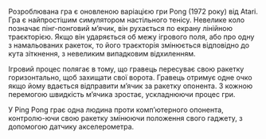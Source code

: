 Розроблювана гра є оновленою варіацією гри Pong (1972 року) від Atari. Гра є найпростішим симулятором настільного тенісу. Невелике коло позначає пінг-понговий м’ячик, він рухається по екрану лінійною траєкторією. Якщо він ударяється об межу ігрового поля, або про одну з намальованих ракеток, то його траєкторія змінюється відповідно до кута зіткнення, з невеликим випадковим відхиленням.

Ігровий процес полягає в тому, що гравець пересуває свою ракетку горизонтально, щоб захищати свої ворота. Гравець отримує одне очко якщо йому вдається відправити м’ячик за ракетку опонента. З кожною перемогою швидкість м’ячика зростає, ускладнюючи процес гри.

У Ping Pong грає одна людина проти комп’ютерного опонента, контролю-ючи свою ракетку змінюючи положення свого гаджету, з допомогою датчику акселерометра.
